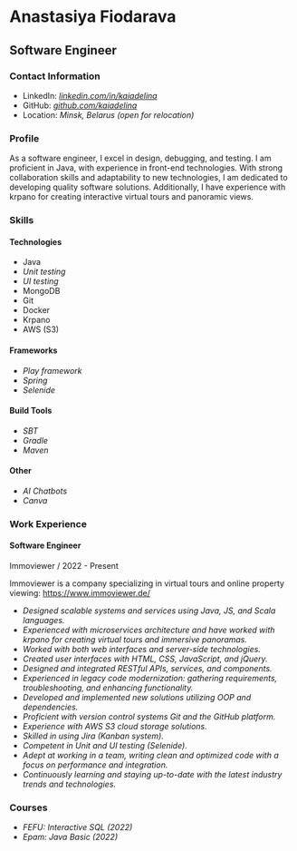 # Anastasiya Fiodarava

## Software Engineer

### Contact Information

- LinkedIn: *[linkedin.com/in/kaiadelina](https://www.linkedin.com/in/kaiadelina/)*
- GitHub: *[github.com/kaiadelina](https://github.com/kaiadelina)*
- Location: *Minsk, Belarus (open for relocation)*

### Profile

As a software engineer, I excel in design, debugging, and testing. I am proficient in Java, with experience in front-end technologies. With strong collaboration skills and adaptability to new technologies, I am dedicated to developing quality software solutions. Additionally, I have experience with krpano for creating interactive virtual tours and panoramic views.

### Skills

#### Technologies
- Java
- *Unit testing*
- *UI testing*
- MongoDB
- Git
- Docker
- Krpano
- AWS (S3)

#### Frameworks
- *Play framework*
- *Spring*
- *Selenide*

#### Build Tools
- *SBT*
- *Gradle*
- *Maven*

#### Other
- *AI Chatbots*
- *Canva*

### Work Experience

#### Software Engineer
Immoviewer / 2022 - Present

Immoviewer is a company specializing in virtual tours and online property viewing: https://www.immoviewer.de/

- *Designed scalable systems and services using Java, JS, and Scala languages.*
- *Experienced with microservices architecture and have worked with krpano for creating virtual tours and immersive panoramas.*
- *Worked with both web interfaces and server-side technologies.*
- *Created user interfaces with HTML, CSS, JavaScript, and jQuery.*
- *Designed and integrated RESTful APIs, services, and components.*
- *Experienced in legacy code modernization: gathering requirements, troubleshooting, and enhancing functionality.*
- *Developed and implemented new solutions utilizing OOP and dependencies.*
- *Proficient with version control systems Git and the GitHub platform.*
- *Experience with AWS S3 cloud storage solutions.*
- *Skilled in using Jira (Kanban system).*
- *Competent in Unit and UI testing (Selenide).*
- *Adept at working in a team, writing clean and optimized code with a focus on performance and integration.*
- *Continuously learning and staying up-to-date with the latest industry trends and technologies.*

### Courses

- *FEFU: Interactive SQL (2022)*
- *Epam: Java Basic (2022)*